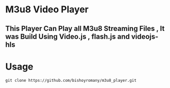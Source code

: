 # M3u8 Video Player 
## This Player Can Play all M3u8 Streaming Files , It was Build Using Video.js , flash.js and videojs-hls 
# Usage
``` 
git clone https://github.com/bishoyromany/m3u8_player.git
```
